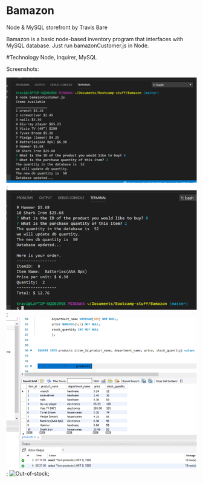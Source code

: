 # Bamazon
Node &amp; MySQL storefront
by Travis Bare


Bamazon is a basic node-based inventory program that interfaces with
MySQL database. Just run bamazonCustomer.js in Node.

#Technology
Node, Inquirer, MySQL

Screenshots:

![Choices](/images/console1.PNG);
![Receipt](/images/console2.PNG);
![Database](/images/database1.PNG);
![Out-of-stock](/images/console-quanttityerror.PNG);

